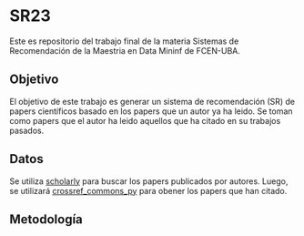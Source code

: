 # SR23

Este es repositorio del trabajo final de la materia Sistemas de Recomendación de la Maestria en Data Mininf de FCEN-UBA.

## Objetivo

El objetivo de este trabajo es generar un sistema de recomendación (SR) de papers científicos basado en los papers que un autor ya ha leido. 
Se toman como papers que el autor ha leido aquellos que ha citado en su trabajos pasados.

## Datos

Se utiliza [scholarly](https://pypi.org/project/scholarly/) para buscar los papers publicados por autores. 
Luego, se utilizará [crossref_commons_py](https://gitlab.com/crossref/crossref_commons_py) para obener los papers que han citado.

## Metodología

